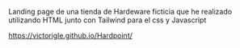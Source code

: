 Landing page de una tienda de Hardeware ficticia que he realizado utilizando HTML junto con Tailwind para el css y Javascript

https://victorigle.github.io/Hardpoint/
